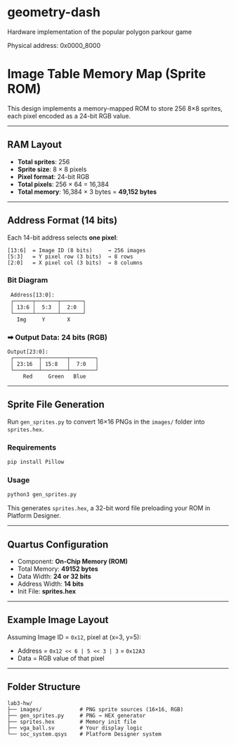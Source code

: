 # geometry-dash
Hardware implementation of the popular polygon parkour game

Physical address: 0x0000_8000

# Image Table Memory Map (Sprite ROM)

This design implements a memory-mapped ROM to store 256 8×8 sprites, each pixel encoded as a 24-bit RGB value.

---

## RAM Layout

- **Total sprites**: 256  
- **Sprite size**: 8 × 8 pixels  
- **Pixel format**: 24-bit RGB  
- **Total pixels**: 256 × 64 = 16,384  
- **Total memory**: 16,384 × 3 bytes = **49,152 bytes**

---

## Address Format (14 bits)

Each 14-bit address selects **one pixel**:

```
[13:6]  = Image ID (8 bits)     → 256 images
[5:3]   = Y pixel row (3 bits)  → 8 rows
[2:0]   = X pixel col (3 bits)  → 8 columns
```

### Bit Diagram

```
 Address[13:0]:
 ┌──────┬───────┬───────┐
 │ 13:6 │  5:3  │  2:0  │
 └──────┴───────┴───────┘
   Img     Y       X
```

### ➡ Output Data: 24 bits (RGB)

```
Output[23:0]:
 ┌────────┬────────┬────────┐
 │ 23:16  │ 15:8   │  7:0   │
 └────────┴────────┴────────┘
     Red     Green   Blue
```

---

## Sprite File Generation

Run `gen_sprites.py` to convert 16×16 PNGs in the `images/` folder into `sprites.hex`.

### Requirements

```bash
pip install Pillow
```

### Usage

```bash
python3 gen_sprites.py
```

This generates `sprites.hex`, a 32-bit word file preloading your ROM in Platform Designer.

---

## Quartus Configuration

- Component: **On-Chip Memory (ROM)**
- Total Memory: **49152 bytes**
- Data Width: **24 or 32 bits**
- Address Width: **14 bits**
- Init File: **sprites.hex**

---

## Example Image Layout

Assuming Image ID = `0x12`, pixel at (x=3, y=5):

- Address = `0x12 << 6 | 5 << 3 | 3` = `0x12A3`  
- Data = RGB value of that pixel

---

## Folder Structure

```
lab3-hw/
├── images/            # PNG sprite sources (16×16, RGB)
├── gen_sprites.py     # PNG → HEX generator
├── sprites.hex        # Memory init file
├── vga_ball.sv        # Your display logic
└── soc_system.qsys    # Platform Designer system
```